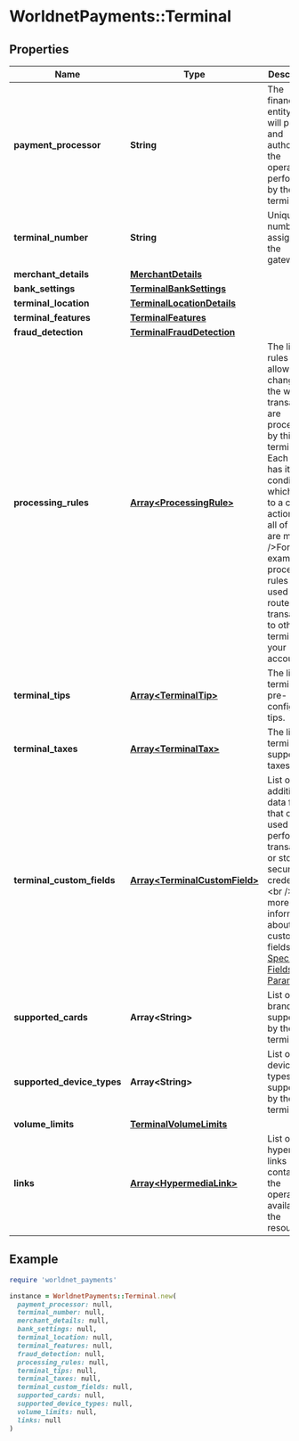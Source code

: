 # WorldnetPayments::Terminal

## Properties

| Name | Type | Description | Notes |
| ---- | ---- | ----------- | ----- |
| **payment_processor** | **String** | The financial entity that will process and authorize the operations performed by the terminal. |  |
| **terminal_number** | **String** | Unique number assigned by the gateway. |  |
| **merchant_details** | [**MerchantDetails**](MerchantDetails.md) |  | [optional] |
| **bank_settings** | [**TerminalBankSettings**](TerminalBankSettings.md) |  | [optional] |
| **terminal_location** | [**TerminalLocationDetails**](TerminalLocationDetails.md) |  | [optional] |
| **terminal_features** | [**TerminalFeatures**](TerminalFeatures.md) |  | [optional] |
| **fraud_detection** | [**TerminalFraudDetection**](TerminalFraudDetection.md) |  | [optional] |
| **processing_rules** | [**Array&lt;ProcessingRule&gt;**](ProcessingRule.md) | The list of rules that allows for changing the way transactions are processed by this terminal. Each rule has its own conditions which leads to a certain action when all of them are met.&lt;br /&gt;For example, processing rules can be used to route transactions to other terminals in your account. | [optional] |
| **terminal_tips** | [**Array&lt;TerminalTip&gt;**](TerminalTip.md) | The list of terminal&#39;s pre-configured tips. | [optional] |
| **terminal_taxes** | [**Array&lt;TerminalTax&gt;**](TerminalTax.md) | The list of terminal&#39;s supported taxes. | [optional] |
| **terminal_custom_fields** | [**Array&lt;TerminalCustomField&gt;**](TerminalCustomField.md) | List of additional data fields that can be used when performing transactions or storing secure credentials.&lt;br /&gt;For more information about custom fields, see [Special Fields and Parameters](https://docs.worldnettps.com/doku.php?id&#x3D;developer:api_specification:special_fields_and_parameters#the_custom_fields). | [optional] |
| **supported_cards** | **Array&lt;String&gt;** | List of card brands supported by the terminal. | [optional] |
| **supported_device_types** | **Array&lt;String&gt;** | List of POS device types supported by the terminal. | [optional] |
| **volume_limits** | [**TerminalVolumeLimits**](TerminalVolumeLimits.md) |  | [optional] |
| **links** | [**Array&lt;HypermediaLink&gt;**](HypermediaLink.md) | List of hypermedia links containing the operations available for the resource. | [optional] |

## Example

```ruby
require 'worldnet_payments'

instance = WorldnetPayments::Terminal.new(
  payment_processor: null,
  terminal_number: null,
  merchant_details: null,
  bank_settings: null,
  terminal_location: null,
  terminal_features: null,
  fraud_detection: null,
  processing_rules: null,
  terminal_tips: null,
  terminal_taxes: null,
  terminal_custom_fields: null,
  supported_cards: null,
  supported_device_types: null,
  volume_limits: null,
  links: null
)
```

